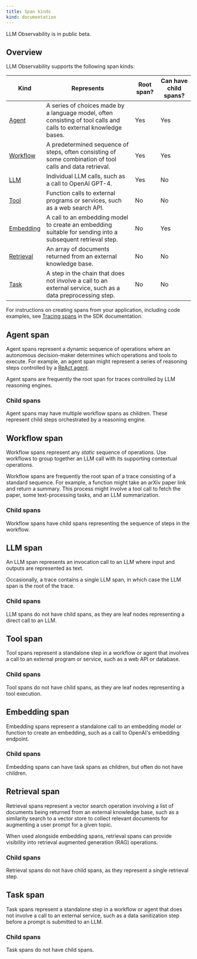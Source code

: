 ```yaml
---
title: Span kinds
kind: documentation
---
```


<div class="alert alert-info">LLM Observability is in public beta.</a></div>

## Overview

LLM Observability supports the following span kinds:

| Kind      | Represents   | Root span?   | Can have child spans? |
|-----------|--------------|--------------|-------------|
| [Agent](#agent-span)     | A series of choices made by a language model, often consisting of tool calls and calls to external knowledge bases. | Yes | Yes  |
| [Workflow](#workflow-span)  | A predetermined sequence of steps, often consisting of some combination of tool calls and data retrieval. | Yes | Yes |
| [LLM](#llm-span)      | Individual LLM calls, such as a call to OpenAI GPT-4. | Yes | No |
| [Tool](#tool-span)      | Function calls to external programs or services, such as a web search API. | No | No |
| [Embedding](#embedding-span) | A call to an embedding model to create an embedding suitable for sending into a subsequent retrieval step. | No  | Yes |
| [Retrieval](#retrieval-span) | An array of documents returned from an external knowledge base. | No | No | 
| [Task](#task-span)      | A step in the chain that does not involve a call to an external service, such as a data preprocessing step. | No | No |

For instructions on creating spans from your application, including code examples, see [Tracing spans][2] in the SDK documentation.

## Agent span

Agent spans represent a dynamic sequence of operations where an autonomous decision-maker determines which operations and tools to execute. For example, an agent span might represent a series of reasoning steps controlled by a [ReAct agent][1].

Agent spans are frequently the root span for traces controlled by LLM reasoning engines.

### Child spans

Agent spans may have multiple workflow spans as children. These represent child steps orchestrated by a reasoning engine.

## Workflow span

Workflow spans represent any *static* sequence of operations. Use workflows to group together an LLM call with its supporting contextual operations.

Workflow spans are frequently the root span of a trace consisting of a standard sequence. For example, a function might take an arXiv paper link and return a summary. This process might involve a tool call to fetch the paper, some text-processing tasks, and an LLM summarization.

### Child spans

Workflow spans have child spans representing the sequence of steps in the workflow.

## LLM span

An LLM span represents an invocation call to an LLM where input and outputs are represented as text.

Occasionally, a trace contains a single LLM span, in which case the LLM span is the root of the trace.

### Child spans

LLM spans do not have child spans, as they are leaf nodes representing a direct call to an LLM.

## Tool span

Tool spans represent a standalone step in a workflow or agent that involves a call to an external program or service, such as a web API or database.

### Child spans

Tool spans do not have child spans, as they are leaf nodes representing a tool execution.

## Embedding span

Embedding spans represent a standalone call to an embedding model or function to create an embedding, such as a call to OpenAI's embedding endpoint.

### Child spans

Embedding spans can have task spans as children, but often do not have children.

## Retrieval span

Retrieval spans represent a vector search operation involving a list of documents being returned from an external knowledge base, such as a similarity search to a vector store to collect relevant documents for augmenting a user prompt for a given topic.

When used alongside embedding spans, retrieval spans can provide visibility into retrieval augmented generation (RAG) operations.

### Child spans

Retrieval spans do not have child spans, as they represent a single retrieval step.

## Task span

Task spans represent a standalone step in a workflow or agent that does not involve a call to an external service, such as a data sanitization step before a prompt is submitted to an LLM.

### Child spans

Task spans do not have child spans.

[1]: https://react-lm.github.io/
[2]: /tracing/llm_observability/sdk/?tab=model#tracing-spans